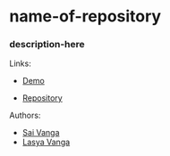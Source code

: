 # name-of-repository

### description-here

Links:

- [Demo](https://samasala.github.io/<repository-name>/)

- [Repository](https://samasala.github.io/<repository-name>/)

Authors:

- [Sai Vanga](https://sai.rocks/)
- [Lasya Vanga](https://lasya.net/)